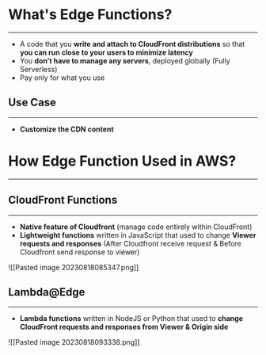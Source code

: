 # What's Edge Functions?
---

* A code that you **write and attach to CloudFront distributions** so that **you can run close to your users to minimize latency**
* You **don’t have to manage any servers**, deployed globally (Fully Serverless)
* Pay only for what you use

## Use Case
---

* **Customize the CDN content**

# How Edge Function Used in AWS?
---

## CloudFront Functions
---

* **Native feature of Cloudfront** (manage code entirely within CloudFront)
* **Lightweight functions** written in JavaScript that used to change **Viewer requests and responses** (After Cloudfront receive request & Before Cloudfront send response to viewer)

![[Pasted image 20230818085347.png]]

## Lambda@Edge
----

* **Lambda functions** written in NodeJS or Python that used to **change CloudFront requests and responses from Viewer & Origin side**

![[Pasted image 20230818093338.png]]
